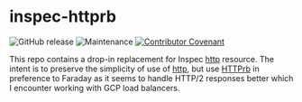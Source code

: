 # inspec-httprb

![GitHub release](https://img.shields.io/github/v/release/memes/inspec-httprb?sort=semver)
![Maintenance](https://img.shields.io/maintenance/yes/2025)
[![Contributor Covenant](https://img.shields.io/badge/Contributor%20Covenant-2.1-4baaaa.svg)](CODE_OF_CONDUCT.md)

This repo contains a drop-in replacement for Inspec [http] resource. The intent
is to preserve the simplicity of use of [http], but use [HTTPrb] in preference
to Faraday as it seems to handle HTTP/2 responses better which I encounter working
with GCP load balancers.

[http]: https://docs.chef.io/inspec/resources/http/
[httprb]: https://github.com/httprb/http
